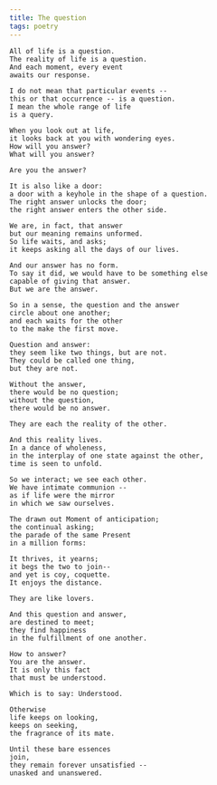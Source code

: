```yaml
---
title: The question
tags: poetry
---
```


    All of life is a question.
    The reality of life is a question.
    And each moment, every event
    awaits our response.

    I do not mean that particular events --
    this or that occurrence -- is a question.
    I mean the whole range of life
    is a query.

    When you look out at life,
    it looks back at you with wondering eyes.
    How will you answer?
    What will you answer?

    Are you the answer?

    It is also like a door:
    a door with a keyhole in the shape of a question.
    The right answer unlocks the door;
    the right answer enters the other side.

    We are, in fact, that answer
    but our meaning remains unformed.
    So life waits, and asks;
    it keeps asking all the days of our lives.

    And our answer has no form.
    To say it did, we would have to be something else
    capable of giving that answer.
    But we are the answer.

    So in a sense, the question and the answer
    circle about one another;
    and each waits for the other
    to the make the first move.

    Question and answer:
    they seem like two things, but are not.
    They could be called one thing,
    but they are not.

    Without the answer,
    there would be no question;
    without the question,
    there would be no answer.

    They are each the reality of the other.

    And this reality lives.
    In a dance of wholeness,
    in the interplay of one state against the other,
    time is seen to unfold.

    So we interact; we see each other.
    We have intimate communion --
    as if life were the mirror
    in which we saw ourselves.

    The drawn out Moment of anticipation;
    the continual asking;
    the parade of the same Present
    in a million forms:

    It thrives, it yearns;
    it begs the two to join--
    and yet is coy, coquette.
    It enjoys the distance.

    They are like lovers.

    And this question and answer,
    are destined to meet;
    they find happiness
    in the fulfillment of one another.

    How to answer?
    You are the answer.
    It is only this fact
    that must be understood.

    Which is to say: Understood.

    Otherwise
    life keeps on looking,
    keeps on seeking,
    the fragrance of its mate.

    Until these bare essences
    join,
    they remain forever unsatisfied --
    unasked and unanswered.


